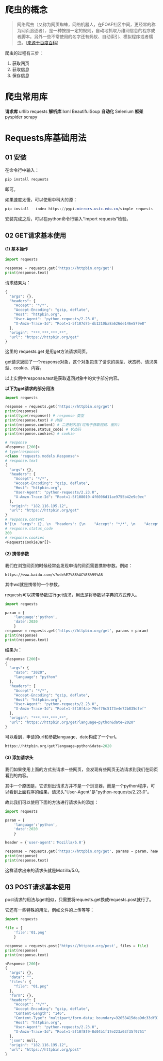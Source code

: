 # 爬虫的概念

> 网络爬虫（又称为网页蜘蛛，网络机器人，在FOAF社区中间，更经常的称为网页追逐者），是一种按照一定的规则，自动地抓取万维网信息的程序或者脚本。另外一些不常使用的名字还有蚂蚁、自动索引、模拟程序或者蠕虫。(<a href="https://baike.baidu.com/item/%E7%BD%91%E7%BB%9C%E7%88%AC%E8%99%AB/5162711?fromtitle=%E7%88%AC%E8%99%AB&fromid=22046949&fr=aladdin">来源于百度百科</a>)

爬虫的过程有三步：

 1. 获取网页
 2. 获取信息
 3. 保存信息
# 爬虫常用库
**请求库**
	urllib
	requests
**解析库**
	lxml
	BeautifulSoup
**自动化**
	Selenium
**框架**
	pyspider
	scrapy

# Requests库基础用法
## 01 安装
在命令行中输入：

```python
pip install requests
```
即可。

如果速度太慢，可以使用中科大的源：

```powershell
pip install --index https://pypi.mirrors.ustc.edu.cn/simple requests
```
安装完成之后，可以在python命令行输入“import requests”检验。
## 02 GET请求基本使用
#### (1) 基本操作
```python
import requests

response = requests.get('https://httpbin.org/get')
print(response.text)
```
请求结果为：

```javascript
{
  "args": {}, 
  "headers": {
    "Accept": "*/*", 
    "Accept-Encoding": "gzip, deflate", 
    "Host": "httpbin.org", 
    "User-Agent": "python-requests/2.23.0", 
    "X-Amzn-Trace-Id": "Root=1-5f107d75-db1210ba8a626de146e579e8"
  }, 
  "origin": "***.***.***.**", 
  "url": "https://httpbin.org/get"
}
```
这里的 requests.get 是用get方法请求网页。

get请求返回了一个response对象，这个对象包含了请求的类型、状态码、请求类型、cookie、内容。

以上实例中response.text是获取返回对象中的文字部分内容。

**以下为get请求的部分用法**

```python
import requests

response = requests.get('https://httpbin.org/get')
print(response)
print(type(response)) # response 类型
print(response.text) # 内容
print(response.content) # 二进制内容(可用于获取视频、图片)
print(response.status_code) # 状态码
print(response.cookies) # cookie
```

```python
# response
<Response [200]>
# type(response)
<class 'requests.models.Response'>
# response.text
{
  "args": {}, 
  "headers": {
    "Accept": "*/*", 
    "Accept-Encoding": "gzip, deflate", 
    "Host": "httpbin.org", 
    "User-Agent": "python-requests/2.23.0", 
    "X-Amzn-Trace-Id": "Root=1-5f108010-4f6006d11ae9755b42e9c0ec"
  }, 
  "origin": "182.116.195.12", 
  "url": "https://httpbin.org/get"
}
# response.content
b'{\n  "args": {}, \n  "headers": {\n    "Accept": "*/*", \n    "Accept-Encoding": "gzip, deflate", \n    "Host": "httpbin.org", \n    "User-Agent": "python-requests/2.23.0", \n    "X-Amzn-Trace-Id": "Root=1-5f108010-4f6006d11ae9755b42e9c0ec"\n  }, \n  "origin": "182.116.195.12", \n  "url": "https://httpbin.org/get"\n}\n'
# response.status_code
200
# response.cookies
<RequestsCookieJar[]>
```
#### (2) 携带参数
我们在浏览网页的时候经常会发现申请的网页需要携带参数。例如：

```
https://www.baidu.com/s?wd=%E7%88%AC%E8%99%AB
```

其中wd就是携带的一个参数。

requests可以携带参数进行get请求，用法是将参数以字典的方式传入。

```python
import requests

param = {
    'language':'python',
    'date':2020
    }
response = requests.get('https://httpbin.org/get', params = param)
print(response)
print(response.text)
```
结果为：

```python
<Response [200]>
{
  "args": {
    "date": "2020", 
    "language": "python"
  }, 
  "headers": {
    "Accept": "*/*", 
    "Accept-Encoding": "gzip, deflate", 
    "Host": "httpbin.org", 
    "User-Agent": "python-requests/2.23.0", 
    "X-Amzn-Trace-Id": "Root=1-5f10f4ab-70ef76c5173e4e72b835dfef"
  }, 
  "origin": "***.***.***.**", 
  "url": "https://httpbin.org/get?language=python&date=2020"
}
```
可以看到，申请的url和参数language、date构成了一个url。

```python
https://httpbin.org/get?language=python&date=2020
```
#### (3) 添加请求头
我们如果使用上面的方式去请求一些网页，会发现有些网页无法请求到我们在网页看到的内容。

其中一个原因是，它识别出请求方并不是一个浏览器，而是一个python程序，可以看到上面程序的结果，请求头"User-Agent"是"python-requests/2.23.0"。

故此我们可以使用下面的方法进行请求头的添加：

```python
import requests

param = {
    'language':'python',
    'date':2020
    }

header = {'user-agent':'Mozilla/5.0'}

response = requests.get('https://httpbin.org/get', params = param, headers = header)
print(response)
print(response.text)
```
这样请求出来的请求头就是Mozilla/5.0。
## 03 POST请求基本使用
post请求的用法与get相似，只需要将requests.get换成requests.post就行了。

它还有一些特殊的用法，例如文件的上传等等：

```python
import requests

file = {
    'file':'01.png'
    }

response = requests.post('https://httpbin.org/post', files = file)
print(response)
print(response.text)
```

```python
<Response [200]>
{
  "args": {}, 
  "data": "", 
  "files": {
    "file": "01.png"
  }, 
  "form": {}, 
  "headers": {
    "Accept": "*/*", 
    "Accept-Encoding": "gzip, deflate", 
    "Content-Length": "146", 
    "Content-Type": "multipart/form-data; boundary=92058415dea9dc33df31608265fffb6f", 
    "Host": "httpbin.org", 
    "User-Agent": "python-requests/2.23.0", 
    "X-Amzn-Trace-Id": "Root=1-5f10f8f9-0d04b1f17e223a03f35f9751"
  }, 
  "json": null, 
  "origin": "182.116.195.12", 
  "url": "https://httpbin.org/post"
}
```

